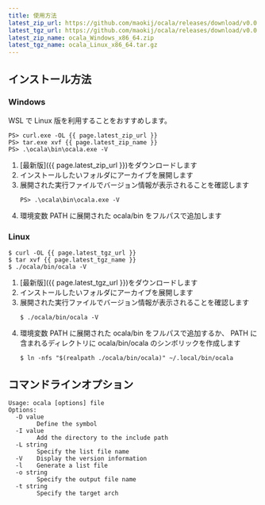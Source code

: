 ```yaml
---
title: 使用方法
latest_zip_url: https://github.com/maokij/ocala/releases/download/v0.0.9/ocala_Windows_x86_64.zip
latest_tgz_url: https://github.com/maokij/ocala/releases/download/v0.0.9/ocala_Linux_x86_64.tar.gz
latest_zip_name: ocala_Windows_x86_64.zip
latest_tgz_name: ocala_Linux_x86_64.tar.gz
---
```


## インストール方法

### Windows

<div class="hint">
    WSL で Linux 版を利用することをおすすめします。
</div>

```
PS> curl.exe -OL {{ page.latest_zip_url }}
PS> tar.exe xvf {{ page.latest_zip_name }}
PS> .\ocala\bin\ocala.exe -V
```

1. [最新版]({{ page.latest_zip_url }})をダウンロードします
2. インストールしたいフォルダにアーカイブを展開します
3. 展開された実行ファイルでバージョン情報が表示されることを確認します
   ```
   PS> .\ocala\bin\ocala.exe -V
   ```
4. 環境変数 PATH に展開された ocala/bin をフルパスで追加します

### Linux

```
$ curl -OL {{ page.latest_tgz_url }}
$ tar xvf {{ page.latest_tgz_name }}
$ ./ocala/bin/ocala -V
```

1. [最新版]({{ page.latest_tgz_url }})をダウンロードします
2. インストールしたいフォルダにアーカイブを展開します
3. 展開された実行ファイルでバージョン情報が表示されることを確認します
   ```
   $ ./ocala/bin/ocala -V
   ```
4. 環境変数 PATH に展開された ocala/bin をフルパスで追加するか、
   PATH に含まれるディレクトリに ocala/bin/ocala のシンボリックを作成します
   ```
   $ ln -nfs "$(realpath ./ocala/bin/ocala)" ~/.local/bin/ocala
   ```

## コマンドラインオプション

```
Usage: ocala [options] file
Options:
  -D value
        Define the symbol
  -I value
        Add the directory to the include path
  -L string
        Specify the list file name
  -V    Display the version information
  -l    Generate a list file
  -o string
        Specify the output file name
  -t string
        Specify the target arch
```

